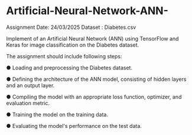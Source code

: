 # Artificial-Neural-Network-ANN-

Assignment 
Date: 24/03/2025 
Dataset : Diabetes.csv

Implement of an Artificial Neural Network (ANN) using TensorFlow and Keras for  image classification on the Diabetes dataset.

The assignment should include 
following steps: 

● Loading and preprocessing the Diabetes dataset. 

● Defining the architecture of the ANN model, consisting of hidden layers and an 
output layer. 

● Compiling the model with an appropriate loss function, optimizer, and evaluation 
metric. 

● Training the model on the training data. 

● Evaluating the model's performance on the test data.
